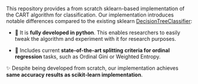 This repository provides a from scratch sklearn-based implementation of the CART algorithm for classification. Our implementation introduces notable differences compared to the existing sklearn [DecisionTreeClassifier](https://scikit-learn.org/stable/modules/generated/sklearn.tree.DecisionTreeClassifier.html "DecisionTreeClassifier"):

* :rocket: It is **fully developed in python**. This enables researchers to easily tweak the algorithm and experiment with it for research purposes.

* :rocket: Includes current **state-of-the-art splitting criteria for ordinal regression** tasks, such as Ordinal Gini or Weighted Entropy.

:sparkles: Despite being developed from scratch, our implementation achieves **same accuracy results as scikit-learn implementation**.
